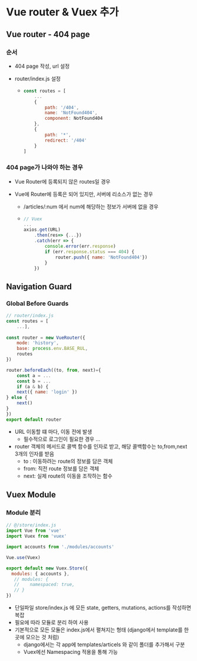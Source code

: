 # Vue router & Vuex 추가

## Vue router - 404 page

### 순서

- 404 page 작성, url 설정

- router/index.js 설정

  - ```javascript
    const routes = [
        ...
        {
            path: '/404',
            name: 'NotFound404',
       		component: NotFound404
        },
        {
            path: '*',
            redirect: '/404'
        }
    ]
    ```



### 404 page가 나와야 하는 경우

- Vue Router에 등록되지 않은 routes일 경우

- Vue에 Router에 등록은 되어 있지만, 서버에 리소스가 없는 경우

  - /articles/:num 에서 num에 해당하는 정보가  서버에 없을 경우

  - ```javascript
    // Vuex
    ...
    axios.get(URL)
    	.then(res=> {...})
        .catch(err => {
            console.error(err.response)
            if (err.response.status === 404) {
                router.push({ name: 'NotFound404'})
            }
        })
    ```



## Navigation Guard

### Global Before Guards

```javascript
// router/index.js
const routes = [
    ...],
    
const router = new VueRouter({
    mode: 'history',
    base: process.env.BASE_RUL,
    routes
})

router.beforeEach((to, from, next)={
    const a = ...
    const b = ...
    if (a & b) {
    next({ name: 'login' })
} else {
    next()
}
})
export default router
```

- URL 이동할 떄 마다, 이동 전에 발생
  - 필수적으로 로그인이 필요한 경우 ...
- router 객체의 메서드로 콜백 함수를 인자로 받고, 해당 콜백함수는 to,from,next 3개의 인자를 받음
  - to : 이동하려는 route의 정보를 담은 객체
  - from: 직전 route 정보를 담은 객체
  - next: 실제 route의 이동을 조작하는 함수



## Vuex Module

### Module 분리

``` javascript
// @/store/index.js
import Vue from 'vue'
import Vuex from 'vuex'

import accounts from './modules/accounts'

Vue.use(Vuex)

export default new Vuex.Store({
  modules: { accounts },
   // modules: {
   //    namespaced: true,
   // }
})
```

- 단일파일 store/index.js 에 모든 state, getters, mutations, actions를 작성하면 복잡
- 필요에 따라 모듈로 분리 하여 사용
- 기본적으로 모든 모듈은 index.js에서 펼쳐지는 형태 (django에서 template를 한곳에 모으는 것 처럼)
  - django에서는 각 app에 templates/articels 와 같이 폴더를 추가해서 구분
  - Vuex에선 Namespacing 적용을 통해 가능
